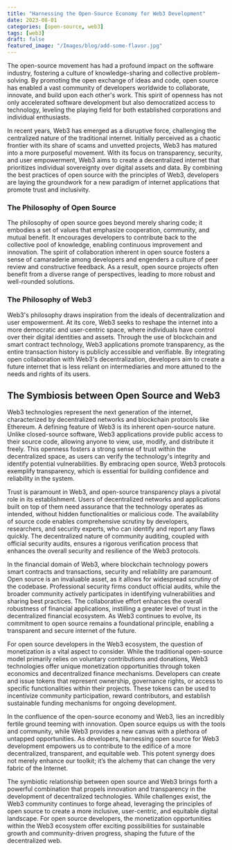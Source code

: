 ```yaml
---
title: "Harnessing the Open-Source Economy for Web3 Development"
date: 2023-08-01
categories: [open-source, web3]
tags: [web3]
draft: false
featured_image: "/Images/blog/add-some-flavor.jpg"
---
```

The open-source movement has had a profound impact on the software industry, fostering a culture of knowledge-sharing and collective problem-solving. By promoting the open exchange of ideas and code, open source has enabled a vast community of developers worldwide to collaborate, innovate, and build upon each other's work. This spirit of openness has not only accelerated software development but also democratized access to technology, leveling the playing field for both established corporations and individual enthusiasts.

In recent years, Web3 has emerged as a disruptive force, challenging the centralized nature of the traditional internet. Initially perceived as a chaotic frontier with its share of scams and unvetted projects, Web3 has matured into a more purposeful movement. With its focus on transparency, security, and user empowerment, Web3 aims to create a decentralized internet that prioritizes individual sovereignty over digital assets and data. By combining the best practices of open source with the principles of Web3, developers are laying the groundwork for a new paradigm of internet applications that promote trust and inclusivity.

### The Philosophy of Open Source

The philosophy of open source goes beyond merely sharing code; it embodies a set of values that emphasize cooperation, community, and mutual benefit. It encourages developers to contribute back to the collective pool of knowledge, enabling continuous improvement and innovation. The spirit of collaboration inherent in open source fosters a sense of camaraderie among developers and engenders a culture of peer review and constructive feedback. As a result, open source projects often benefit from a diverse range of perspectives, leading to more robust and well-rounded solutions.

### The Philosophy of Web3

Web3's philosophy draws inspiration from the ideals of decentralization and user empowerment. At its core, Web3 seeks to reshape the internet into a more democratic and user-centric space, where individuals have control over their digital identities and assets. Through the use of blockchain and smart contract technology, Web3 applications promote transparency, as the entire transaction history is publicly accessible and verifiable. By integrating open collaboration with Web3's decentralization, developers aim to create a future internet that is less reliant on intermediaries and more attuned to the needs and rights of its users.

## The Symbiosis between Open Source and Web3

Web3 technologies represent the next generation of the internet, characterized by decentralized networks and blockchain protocols like Ethereum. A defining feature of Web3 is its inherent open-source nature. Unlike closed-source software, Web3 applications provide public access to their source code, allowing anyone to view, use, modify, and distribute it freely. This openness fosters a strong sense of trust within the decentralized space, as users can verify the technology's integrity and identify potential vulnerabilities. By embracing open source, Web3 protocols exemplify transparency, which is essential for building confidence and reliability in the system.

Trust is paramount in Web3, and open-source transparency plays a pivotal role in its establishment. Users of decentralized networks and applications built on top of them need assurance that the technology operates as intended, without hidden functionalities or malicious code. The availability of source code enables comprehensive scrutiny by developers, researchers, and security experts, who can identify and report any flaws quickly. The decentralized nature of community auditing, coupled with official security audits, ensures a rigorous verification process that enhances the overall security and resilience of the Web3 protocols.

In the financial domain of Web3, where blockchain technology powers smart contracts and transactions, security and reliability are paramount. Open source is an invaluable asset, as it allows for widespread scrutiny of the codebase. Professional security firms conduct official audits, while the broader community actively participates in identifying vulnerabilities and sharing best practices. The collaborative effort enhances the overall robustness of financial applications, instilling a greater level of trust in the decentralized financial ecosystem. As Web3 continues to evolve, its commitment to open source remains a foundational principle, enabling a transparent and secure internet of the future.

For open source developers in the Web3 ecosystem, the question of monetization is a vital aspect to consider. While the traditional open-source model primarily relies on voluntary contributions and donations, Web3 technologies offer unique monetization opportunities through token economics and decentralized finance mechanisms. Developers can create and issue tokens that represent ownership, governance rights, or access to specific functionalities within their projects. These tokens can be used to incentivize community participation, reward contributors, and establish sustainable funding mechanisms for ongoing development.

In the confluence of the open-source economy and Web3, lies an incredibly fertile ground teeming with innovation. Open source equips us with the tools and community, while Web3 provides a new canvas with a plethora of untapped opportunities. As developers, harnessing open source for Web3 development empowers us to contribute to the edifice of a more decentralized, transparent, and equitable web. This potent synergy does not merely enhance our toolkit; it’s the alchemy that can change the very fabric of the Internet.

The symbiotic relationship between open source and Web3 brings forth a powerful combination that propels innovation and transparency in the development of decentralized technologies. While challenges exist, the Web3 community continues to forge ahead, leveraging the principles of open source to create a more inclusive, user-centric, and equitable digital landscape. For open source developers, the monetization opportunities within the Web3 ecosystem offer exciting possibilities for sustainable growth and community-driven progress, shaping the future of the decentralized web.
